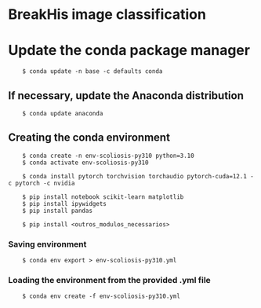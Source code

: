 # BreakHis image classification


# Update the conda package manager

```
    $ conda update -n base -c defaults conda
```

## If necessary, update the Anaconda distribution
```
    $ conda update anaconda
```
## Creating the conda environment
```
    $ conda create -n env-scoliosis-py310 python=3.10
    $ conda activate env-scoliosis-py310

    $ conda install pytorch torchvision torchaudio pytorch-cuda=12.1 -c pytorch -c nvidia

    $ pip install notebook scikit-learn matplotlib
    $ pip install ipywidgets    
    $ pip install pandas

    $ pip install <outros_modulos_necessarios>
```

### Saving environment

```
    $ conda env export > env-scoliosis-py310.yml
```

### Loading the environment from the provided .yml file

```
    $ conda env create -f env-scoliosis-py310.yml
```
